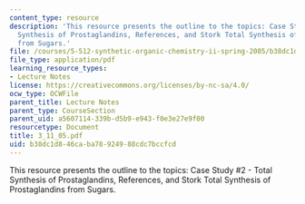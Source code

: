 ```yaml
---
content_type: resource
description: 'This resource presents the outline to the topics: Case Study #2 - Total
  Synthesis of Prostaglandins, References, and Stork Total Synthesis of Prostaglandins
  from Sugars.'
file: /courses/5-512-synthetic-organic-chemistry-ii-spring-2005/b38dc1d846caba78924988cdc7bccfcd_3_11_05.pdf
file_type: application/pdf
learning_resource_types:
- Lecture Notes
license: https://creativecommons.org/licenses/by-nc-sa/4.0/
ocw_type: OCWFile
parent_title: Lecture Notes
parent_type: CourseSection
parent_uid: a5607114-339b-d5b9-e943-f0e3e27e9f00
resourcetype: Document
title: 3_11_05.pdf
uid: b38dc1d8-46ca-ba78-9249-88cdc7bccfcd
---
```

This resource presents the outline to the topics: Case Study #2 - Total Synthesis of Prostaglandins, References, and Stork Total Synthesis of Prostaglandins from Sugars.